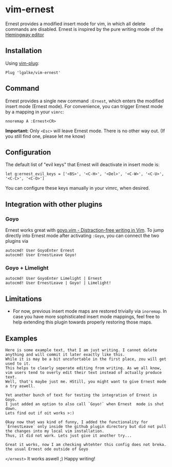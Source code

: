 # vim-ernest

Ernest provides a modified insert mode for vim, in which all delete commands are disabled. 
Ernest is inspired by the pure writing mode of the [Hemingway editor](http://www.hemingwayapp.com/)

## Installation

Using [vim-plug](https://github.com/junegunn/vim-plug):

```vim
Plug 'lgalke/vim-ernest'
```

## Command

Ernest provides a single new command `:Ernest`, which enters the modified insert mode (Ernest mode).
For convenience, you can trigger Ernest mode by a mapping in your `vimrc`:

```vim
nnoremap A :Ernest<CR>
```

**Important:** Only `<Esc>` will leave Ernest mode. There is no other way out. (If you still find one, please let me know)

## Configuration

The default list of "evil keys" that Ernest will deactivate in insert mode is:

```vim
let g:ernest_evil_keys = ['<BS>', '<C-H>', '<Del>', '<C-W>', '<C-U>', '<C-C>', '<C-O>']
```

You can configure these keys manually in your vimrc, when desired.

## Integration with other plugins

### Goyo

Ernest works great with [goyo.vim - Distraction-free writing in Vim](https://github.com/junegunn/goyo.vim).
To jump directly into Ernest mode after activating `:Goyo`, you can connect the two plugins via

```vim
autocmd! User GoyoEnter Ernest
autocmd! User ErnestLeave Goyo!
```

### Goyo + Limelight

```vim
autocmd! User GoyoEnter Limelight | Ernest
autocmd! User ErnestLeave | Goyo! | Limelight!
```


## Limitations

- For now, previous insert mode maps are restored trivially via `inoremap`. In case you have more sophisticated insert mode mappings, feel free to help extending this plugin towards properly restoring those maps.

## Examples

```
Here is some example text, that I am just writing. I cannot delete anything and will commit it later exactly like this.
While it is may be a bit uncofortable in the first place, zou will get used to it.
This helps to clearly seperate editing from writing. As we all know, vim users tend to overly edit their text instead of actually produce text.
Well, that's maybe just me. HStill, you might want to give Ernest mode a try aswell.
```
```
Yet another bunch of text for testing the integration of Ernest in Goyo.
I just added an option to also call `Goyo!` when Ernest  mode is shut down.
Lets find out if oit works >:) 
```

```
Okay now that was kind of funny, I added the functionality for `ErnestLeave` only inside the github plugin directory but did not pull the changes into my local vim installation.
Thus, it did not work. Lets just give it another try...
```

```
Great it works, now I am checking whtehter this config does not breka. the usual Ernest ode outside of Goyo
```

`</ernest>` It works aswell ;) Happy writing!

